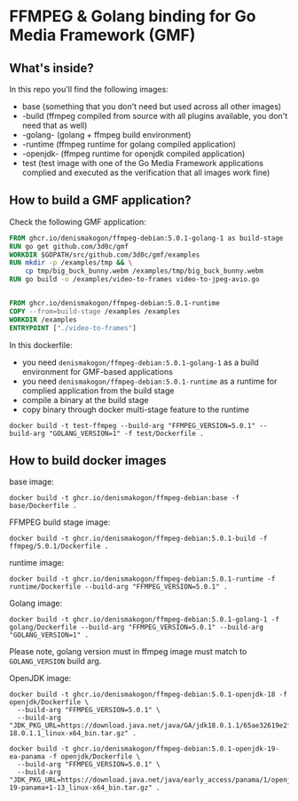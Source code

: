 # FFMPEG & Golang binding for Go Media Framework (GMF)

## What's inside?

In this repo you'll find the following images:

 - base (something that you don't need but used across all other images)
 - <ffmpeg-version>-build (ffmpeg compiled from source with all plugins available, you don't need that as well)
 - <ffmpeg-version>-golang-<golang-version> (golang + ffmpeg build environment)
 - <ffmpeg-version>-runtime (ffmpeg runtime for golang compiled application)
 - <ffmpeg-version>-openjdk-<jdk-version> (ffmpeg runtime for openjdk compiled application)
 - test (test image with one of the Go Media Framework applications complied and executed as the verification that all images work fine)

## How to build a GMF application?

Check the following GMF application:

```dockerfile
FROM ghcr.io/denismakogon/ffmpeg-debian:5.0.1-golang-1 as build-stage
RUN go get github.com/3d0c/gmf
WORKDIR $GOPATH/src/github.com/3d0c/gmf/examples
RUN mkdir -p /examples/tmp && \
    cp tmp/big_buck_bunny.webm /examples/tmp/big_buck_bunny.webm
RUN go build -o /examples/video-to-frames video-to-jpeg-avio.go


FROM ghcr.io/denismakogon/ffmpeg-debian:5.0.1-runtime
COPY --from=build-stage /examples /examples
WORKDIR /examples
ENTRYPOINT ["./video-to-frames"]
```

In this dockerfile:

 - you need `denismakogon/ffmpeg-debian:5.0.1-golang-1` as a build environment for GMF-based applications
 - you need `denismakogon/ffmpeg-debian:5.0.1-runtime` as a runtime for complied application from the build stage
 - compile a binary at the build stage
 - copy binary through docker multi-stage feature to the runtime

```shell
docker build -t test-ffmpeg --build-arg "FFMPEG_VERSION=5.0.1" --build-arg "GOLANG_VERSION=1" -f test/Dockerfile .
```

## How to build docker images

base image:
```shell
docker build -t ghcr.io/denismakogon/ffmpeg-debian:base -f base/Dockerfile .
```

FFMPEG build stage image:
```shell
docker build -t ghcr.io/denismakogon/ffmpeg-debian:5.0.1-build -f ffmpeg/5.0.1/Dockerfile .
```

runtime image:
```shell
docker build -t ghcr.io/denismakogon/ffmpeg-debian:5.0.1-runtime -f runtime/Dockerfile --build-arg "FFMPEG_VERSION=5.0.1" .
```

Golang image:
```shell
docker build -t ghcr.io/denismakogon/ffmpeg-debian:5.0.1-golang-1 -f golang/Dockerfile --build-arg "FFMPEG_VERSION=5.0.1" --build-arg "GOLANG_VERSION=1" .
```
Please note, golang version must in ffmpeg image must match to `GOLANG_VERSION` build arg.

OpenJDK image:
```shell
docker build -t ghcr.io/denismakogon/ffmpeg-debian:5.0.1-openjdk-18 -f openjdk/Dockerfile \
  --build-arg "FFMPEG_VERSION=5.0.1" \
  --build-arg "JDK_PKG_URL=https://download.java.net/java/GA/jdk18.0.1.1/65ae32619e2f40f3a9af3af1851d6e19/2/GPL/openjdk-18.0.1.1_linux-x64_bin.tar.gz" .
```

```shell
docker build -t ghcr.io/denismakogon/ffmpeg-debian:5.0.1-openjdk-19-ea-panama -f openjdk/Dockerfile \
  --build-arg "FFMPEG_VERSION=5.0.1" \
  --build-arg "JDK_PKG_URL=https://download.java.net/java/early_access/panama/1/openjdk-19-panama+1-13_linux-x64_bin.tar.gz" .
```
